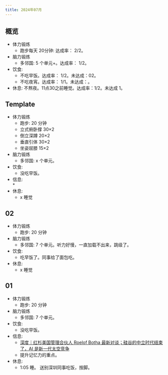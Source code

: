 ```yaml
---
title: 2024年07月
---
```


## 概览
* 体力锻炼
  * 跑步每天 20分钟: 达成率： 2/2。
* 脑力锻炼
  * 多邻国: 5 个单元+。达成率： 1/2。
* 饮食: 
  * 不吃早饭。达成率： 1/2。未达成：02。
  * 不吃夜宵。达成率： 1/1。未达成：。
* 休息: 不熬夜。11点30之前睡觉。达成率：1/2。未达成 1。

## Template
* 体力锻炼
  * 跑步: 20 分钟
  * 立式俯卧撑 30×2
  * 倒立深蹲 20×2
  * 垂直引体 30×2
  * 坐姿屈膝 15×2
* 脑力锻炼
  * 多邻国: x 个单元。
* 饮食: 
  * 没吃早饭。
* 信息:   
  * 
* 休息: 
  * x 睡觉

## 02
* 体力锻炼
  * 跑步: 20 分钟
* 脑力锻炼
  * 多邻国: 7 个单元。听力好慢，一直加载不出来，跳级了。
* 饮食: 
  * 吃早饭了。同事给了面包吃。
* 休息: 
  * x 睡觉

## 01
* 体力锻炼
  * 跑步: 20 分钟
* 脑力锻炼
  * 多邻国: 7 个单元。
* 饮食: 
  * 没吃早饭。
* 信息:   
  * [深度｜红杉美国管理合伙人 Roelof Botha 最新对谈；硅谷的中立时代结束了，AI 是新一代太空竞争](https://mp.weixin.qq.com/s/i6RRbe8SYRLis-EnAzmLTg)
  * 提升记忆力的重点。
* 休息: 
  * 1:05 睡。 送别深圳同事吃饭，按脚。
